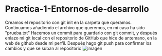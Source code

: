 # Practica-1-Entornos-de-desarrollo

Creamos el repositorio con git init en la carpeta que queramos. 
Continuamos añadiendo el archivo que queremos, en mi caso ha sido "prueba.txt" 
Hacemos un commit para guardarlo con git commit, y después enlazo mi git local con el repositorio de GitHub que hice de antemano, en la web de github desde mi perfil. 
Después hago git push para confirmar los cambios y que se suban al repositorio 
![imagen](https://user-images.githubusercontent.com/74322611/201540783-89f668b1-c0d7-4252-9ff6-5bf5f01dd6d5.png)
